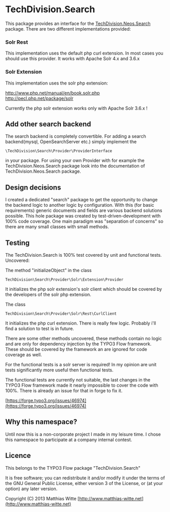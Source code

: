 TechDivision.Search
===================

This package provides an interface for the [TechDivision.Neos.Search](https://github.com/mwitte/TechDivision.Neos.Search) package. There are two different
implementations provided:

### Solr Rest

This implementation uses the default php curl extension. In most cases you should use this provider. It works with
Apache Solr 4.x and 3.6.x

### Solr Extension

This implementation uses the solr php extension:

http://www.php.net/manual/en/book.solr.php
http://pecl.php.net/package/solr

Currently the php solr extension works only with Apache Solr 3.6.x !

Add other search backend
------------------------

The search backend is completely convertible. For adding a search backend(mysql, OpenSearchServer etc.) simply implement
the

	\TechDivision\Search\Provider\ProviderInterface

in your package. For using your own Provider with for example the TechDivision.Neos.Search package look into
the documentation of TechDivision.Neos.Search package.


Design decisions
----------------

I created a dedicated "search" package to get the opportunity to change the backend logic to another logic by
configuration. With this (for basic requirements) generic documents and fields are various backend solutions possible.
This hole package was created by test-driven-development with 100% code coverage. One main paradigm was "separation of
concerns" so there are many small classes with small methods.


Testing
-------

The TechDivision.Search is 100% test covered by unit and functional tests. Uncovered:

The method "initializeObject" in the class

	TechDivision\Search\Provider\Solr\Extension\Provider

It initializes the php solr extension's solr client which should be covered by the developers of the solr php extension.

The class

	TechDivision\Search\Provider\Solr\Rest\CurlClient

It initializes the php curl extension. There is really few logic. Probably i'll find a solution to test is in future.

There are some other methods uncovered, these methods contain no logic and are only for dependency injection by the
TYPO3 Flow framework. These should be covered by the framework an are ignored for code coverage as well.

For the functional tests is a solr server is required! In my opinion are unit tests significantly more useful then
functional tests.

The functional tests are currently not suitable, the last changes in the TYPO3 Flow framework made it nearly impossible
to cover the code with 100%. There is already an issue for that in forge to fix it.

[https://forge.typo3.org/issues/46974](https://forge.typo3.org/issues/46974)


Why this namespace?
-------------------

Until now this is a non-corporate project I made in my leisure time. I chose this namespace to participate at a company
internal contest.


Licence
-------

This belongs to the TYPO3 Flow package "TechDivision.Search"

It is free software; you can redistribute it and/or modify it under the terms of the GNU General Public License,
either version 3 of the License, or (at your option) any later version.

Copyright (C) 2013 Matthias Witte
[http://www.matthias-witte.net](http://www.matthias-witte.net)